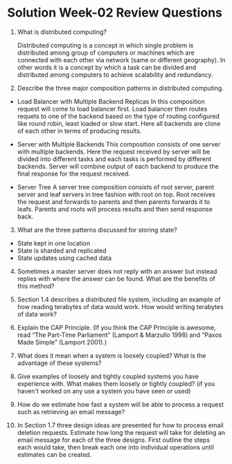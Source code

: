 # Solution Week-02 Review Questions

1. What is distributed computing?

   Distributed computing is a concept in which single problem is distributed among group of computers or machines which are connected with each other via network (same or different geography). In other words it is a concept by which a task can be divided and distributed among computers to achieve scalability and redundancy.

2. Describe the three major composition patterns in distributed computing.

  * Load Balancer with Multiple Backend Replicas
   In this composition request will come to load balancer first. Load balancer then routes requets to one of the backend based on the type of routing configured like round robin, least loaded or slow start. Here all backends are clone of each other in terms of producing results.

  * Server with Multiple Backends
   This composition consists of one server with multiple backends. Here the request received by server will be divided into different tasks and each tasks is performed by different backends. Server will combine output of each backend to produce the final response for the request received.

  * Server Tree
   A server tree composition consists of root server, parent server and leaf servers in tree fashion with root on top. Root receives the request and forwards to parents and then parents forwards it to leafs. Parents and roots will process results and then send response back.

3. What are the three patterns discussed for storing state?

  * State kept in one location
  * State is sharded and replicated
  * State updates using cached data

4. Sometimes a master server does not reply with an answer but instead replies with where the answer can be found. What are the benefits of this method?

5. Section 1.4 describes a distributed file system, including an example of how reading terabytes of data would work. How would writing terabytes of data work?

6. Explain the CAP Principle. (If you think the CAP Principle is awesome, read “The Part-Time Parliament” (Lamport & Marzullo 1998) and “Paxos Made Simple” (Lamport 2001).)

7. What does it mean when a system is loosely coupled? What is the advantage of these systems?

8. Give examples of loosely and tightly coupled systems you have experience with. What makes them loosely or tightly coupled? (if you haven't worked on any use a system you have seen or used)

9. How do we estimate how fast a system will be able to process a request such as retrieving an email message?

10. In Section 1.7 three design ideas are presented for how to process email deletion requests. Estimate how long the request will take for deleting an email message for each of the three designs. First outline the steps each would take, then break each one into individual operations until estimates can be created.